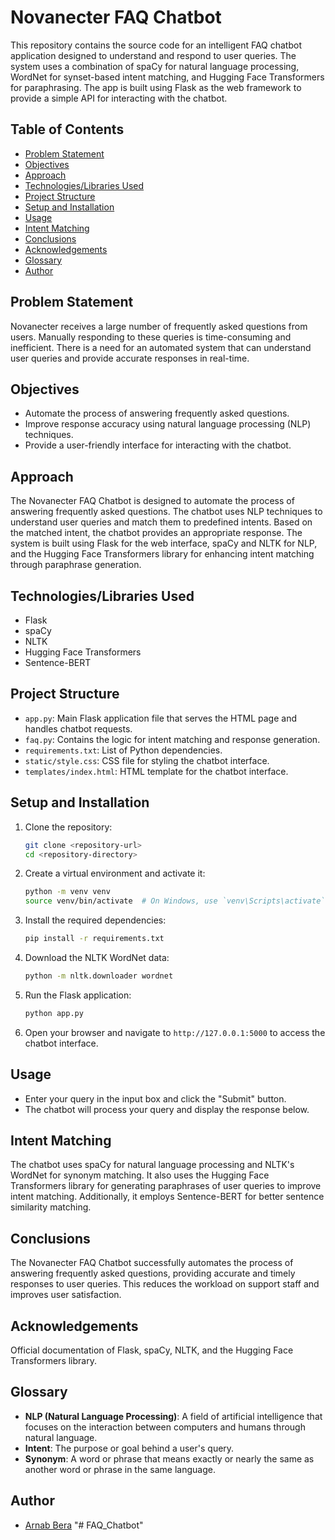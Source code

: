# Novanecter FAQ Chatbot

This repository contains the source code for an intelligent FAQ chatbot application designed to understand and respond to user queries. The system uses a combination of spaCy for natural language processing, WordNet for synset-based intent matching, and Hugging Face Transformers for paraphrasing. The app is built using Flask as the web framework to provide a simple API for interacting with the chatbot.

## Table of Contents

- [Problem Statement](#problem-statement)
- [Objectives](#objectives)
- [Approach](#approach)
- [Technologies/Libraries Used](#technologieslibraries-used)
- [Project Structure](#project-structure)
- [Setup and Installation](#setup-and-installation)
- [Usage](#usage)
- [Intent Matching](#intent-matching)
- [Conclusions](#conclusions)
- [Acknowledgements](#acknowledgements)
- [Glossary](#glossary)
- [Author](#author)

## Problem Statement

Novanecter receives a large number of frequently asked questions from users. Manually responding to these queries is time-consuming and inefficient. There is a need for an automated system that can understand user queries and provide accurate responses in real-time.

## Objectives

- Automate the process of answering frequently asked questions.
- Improve response accuracy using natural language processing (NLP) techniques.
- Provide a user-friendly interface for interacting with the chatbot.

## Approach

The Novanecter FAQ Chatbot is designed to automate the process of answering frequently asked questions. The chatbot uses NLP techniques to understand user queries and match them to predefined intents. Based on the matched intent, the chatbot provides an appropriate response. The system is built using Flask for the web interface, spaCy and NLTK for NLP, and the Hugging Face Transformers library for enhancing intent matching through paraphrase generation.

## Technologies/Libraries Used

- Flask
- spaCy
- NLTK
- Hugging Face Transformers
- Sentence-BERT

## Project Structure

- `app.py`: Main Flask application file that serves the HTML page and handles chatbot requests.
- `faq.py`: Contains the logic for intent matching and response generation.
- `requirements.txt`: List of Python dependencies.
- `static/style.css`: CSS file for styling the chatbot interface.
- `templates/index.html`: HTML template for the chatbot interface.

## Setup and Installation

1. Clone the repository:
    ```sh
    git clone <repository-url>
    cd <repository-directory>
    ```

2. Create a virtual environment and activate it:
    ```sh
    python -m venv venv
    source venv/bin/activate  # On Windows, use `venv\Scripts\activate`
    ```

3. Install the required dependencies:
    ```sh
    pip install -r requirements.txt
    ```

4. Download the NLTK WordNet data:
    ```sh
    python -m nltk.downloader wordnet
    ```

5. Run the Flask application:
    ```sh
    python app.py
    ```

6. Open your browser and navigate to `http://127.0.0.1:5000` to access the chatbot interface.

## Usage

- Enter your query in the input box and click the "Submit" button.
- The chatbot will process your query and display the response below.

## Intent Matching

The chatbot uses spaCy for natural language processing and NLTK's WordNet for synonym matching. It also uses the Hugging Face Transformers library for generating paraphrases of user queries to improve intent matching. Additionally, it employs Sentence-BERT for better sentence similarity matching.

## Conclusions

The Novanecter FAQ Chatbot successfully automates the process of answering frequently asked questions, providing accurate and timely responses to user queries. This reduces the workload on support staff and improves user satisfaction.

## Acknowledgements

Official documentation of Flask, spaCy, NLTK, and the Hugging Face Transformers library.

## Glossary

- **NLP (Natural Language Processing)**: A field of artificial intelligence that focuses on the interaction between computers and humans through natural language.
- **Intent**: The purpose or goal behind a user's query.
- **Synonym**: A word or phrase that means exactly or nearly the same as another word or phrase in the same language.

## Author

* [Arnab Bera]( https://www.linkedin.com/in/arnabbera-tech/ )
"# FAQ_Chatbot" 
